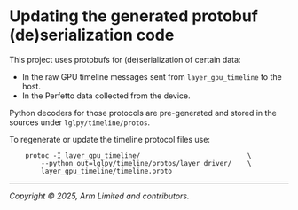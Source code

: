 # Updating the generated protobuf (de)serialization code

This project uses protobufs for (de)serialization of certain data:

 * In the raw GPU timeline messages sent from `layer_gpu_timeline` to the host.
 * In the Perfetto data collected from the device.

Python decoders for those protocols are pre-generated and stored in the sources
under `lglpy/timeline/protos`. 

To regenerate or update the timeline protocol files use:

        protoc -I layer_gpu_timeline/                           \
            --python_out=lglpy/timeline/protos/layer_driver/    \
            layer_gpu_timeline/timeline.proto

- - -

_Copyright © 2025, Arm Limited and contributors._
